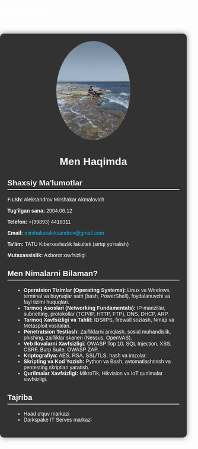 # Biography
<html lang="uz">
<head>
    <meta charset="UTF-8">
    <meta name="viewport" content="width=device-width, initial-scale=1.0">
    <title>Men Haqimda</title>
    <style>
        body {
            font-family: Arial, sans-serif;
            margin: 0;
            padding: 0;
            background: url('Screenshot from 2025-01-15 10-54-43.png') no-repeat center center fixed;
            background-size: cover;
            color: white;
        }
        .container {
            max-width: 900px;
            margin: 50px auto;
            background: rgba(0, 0, 0, 0.8);
            padding: 20px;
            border-radius: 10px;
            box-shadow: 0 0 15px rgba(0, 0, 0, 0.5);
        }
        .header {
            text-align: center;
        }
        .header img {
            max-width: 200px;
            border-radius: 50%;
        }
        .section {
            margin-bottom: 20px;
        }
        .section h2 {
            border-bottom: 2px solid #fff;
            padding-bottom: 5px;
        }
        ul {
            list-style-type: disc;
            margin-left: 20px;
        }
        a {
            color: #00bfff;
            text-decoration: none;
        }
        a:hover {
            text-decoration: underline;
        }
    </style>
</head>
<body>
    <div class="container">
        <div class="header">
            <img src="20220728_090537.jpg" alt="Mening Rasim">
            <h1>Men Haqimda</h1>
        </div>
        <div class="section">
            <h2>Shaxsiy Ma'lumotlar</h2>
            <p><strong>F.I.Sh:</strong> Aleksandrov Mirshakar Akmalovich</p>
            <p><strong>Tug'ilgan sana:</strong> 2004.06.12</p>
            <p><strong>Telefon:</strong> +(99893) 4418311</p>
            <p><strong>Email:</strong> <a href="mailto:mirshakaraleksandrov@gmail.com">mirshakaraleksandrov@gmail.com</a></p>
            <p><strong>Ta'lim:</strong> TATU Kiberxavfsizlik fakulteti (sirtqi yo'nalish)</p>
            <p><strong>Mutaxassislik:</strong> Axborot xavfsizligi</p>
        </div>
        <div class="section">
            <h2>Men Nimalarni Bilaman?</h2>
            <ul>
                <li><strong>Operatsion Tizimlar (Operating Systems):</strong> Linux va Windows, terminal va buyruqlar satri (bash, PowerShell), foydalanuvchi va fayl tizimi huquqlari.</li>
                <li><strong>Tarmoq Asoslari (Networking Fundamentals):</strong> IP-manzillar, subnetting, protokollar (TCP/IP, HTTP, FTP), DNS, DHCP, ARP.</li>
                <li><strong>Tarmoq Xavfsizligi va Tahlil:</strong> IDS/IPS, firewall sozlash, Nmap va Metasploit vositalari.</li>
                <li><strong>Penetratsion Testlash:</strong> Zaifliklarni aniqlash, sosial muhandislik, phishing, zaifliklar skaneri (Nessus, OpenVAS).</li>
                <li><strong>Veb Ilovalarni Xavfsizligi:</strong> OWASP Top 10, SQL Injection, XSS, CSRF, Burp Suite, OWASP ZAP.</li>
                <li><strong>Kriptografiya:</strong> AES, RSA, SSL/TLS, hash va imzolar.</li>
                <li><strong>Skripting va Kod Yozish:</strong> Python va Bash, avtomatlashtirish va pentesting skriptlari yaratish.</li>
                <li><strong>Qurilmalar Xavfsizligi:</strong> MikroTik, Hikvision va IoT qurilmalar xavfsizligi.</li>
            </ul>
        </div>
        <div class="section">
            <h2>Tajriba</h2>
            <ul>
                <li>Haad o'quv markazi</li>
                <li>Darkspake IT Serves markazi</li>
            </ul>
        </div>
    </div>
</body>
</html>
